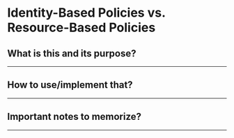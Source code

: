 # Identity-Based Policies vs. Resource-Based Policies

## What is this and its purpose?

---

## How to use/implement that?

---

## Important notes to memorize?

---
